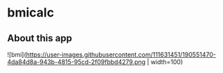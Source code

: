 # bmicalc

## About this app
![bmi](https://user-images.githubusercontent.com/111631451/190551470-4da84d8a-943b-4815-95cd-2f09fbbd4279.png | width=100)
